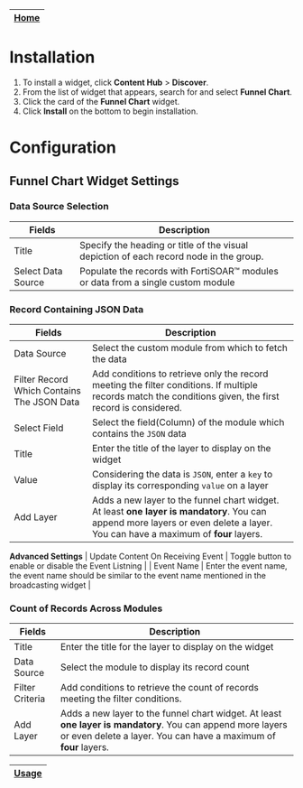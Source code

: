| [Home](../README.md) |
|----------------------|

# Installation

1. To install a widget, click **Content Hub** > **Discover**.
2. From the list of widget that appears, search for and select **Funnel Chart**.
3. Click the card of the **Funnel Chart** widget.
4. Click **Install** on the bottom to begin installation.

# Configuration

## Funnel Chart Widget Settings

### Data Source Selection

| Fields             | Description                                                                            |
|--------------------|----------------------------------------------------------------------------------------|
| Title              | Specify the heading or title of the visual depiction of each record node in the group. |
| Select Data Source | Populate the records with FortiSOAR&trade; modules or data from a single custom module |

### Record Containing JSON Data

| Fields                                     | Description                                                                                                                                                                     |
|--------------------------------------------|---------------------------------------------------------------------------------------------------------------------------------------------------------------------------------|
| Data Source                                | Select the custom module from which to fetch the data                                                                                                                           |
| Filter Record Which Contains The JSON Data | Add conditions to retrieve only the record meeting the filter conditions. If multiple records match the conditions given, the first record is considered.                       |
| Select Field                               | Select the field(Column) of the module which contains the `JSON` data                                                                                                           |
| Title                                      | Enter the title of the layer to display on the widget                                                                                                                           |
| Value                                      | Considering the data is `JSON`, enter a `key` to display its corresponding `value` on a layer                                                                                   |
| Add Layer                                  | Adds a new layer to the funnel chart widget. At least **one layer is mandatory**. You can append more layers or even delete a layer. You can have a maximum of **four** layers. |
**Advanced Settings**
| Update Content On Receiving Event | Toggle button to enable or disable the Event Listning |
| Event Name | Enter the event name, the event name should be similar to the event name mentioned in  the broadcasting widget |

### Count of Records Across Modules

| Fields          | Description                                                                                                                                                                     |
|-----------------|---------------------------------------------------------------------------------------------------------------------------------------------------------------------------------|
| Title           | Enter the title for the layer to display on the widget                                                                                                                          |
| Data Source     | Select the module to display its record count                                                                                                                                   |
| Filter Criteria | Add conditions to retrieve the count of records meeting the filter conditions.                                                                                                  |
| Add Layer       | Adds a new layer to the funnel chart widget. At least **one layer is mandatory**. You can append more layers or even delete a layer. You can have a maximum of **four** layers. |

| [Usage](./usage.md) |
|---------------------|